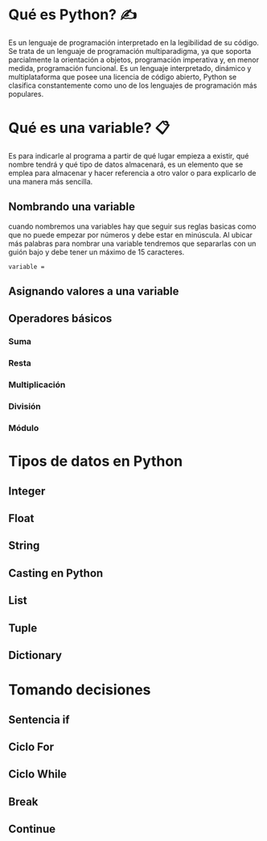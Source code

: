 
# Qué es Python? ✍
Es un lenguaje de programación interpretado en la legibilidad de su código. Se trata de un lenguaje de programación multiparadigma, ya que soporta parcialmente la orientación a objetos, programación imperativa y, en menor medida, programación funcional. Es un lenguaje interpretado, dinámico y multiplataforma que posee una licencia de código abierto, Python se clasifica constantemente como uno de los lenguajes de programación más populares.
# Qué es una variable? 📋
Es para indicarle al programa a partir de qué lugar empieza a existir, qué nombre tendrá y qué tipo de datos almacenará, es un elemento que se emplea para almacenar y hacer referencia a otro valor o para explicarlo de una manera más sencilla. 
## Nombrando una variable
cuando nombremos una variables hay que seguir sus reglas basicas como que no puede empezar por números y debe estar en minúscula. Al ubicar más palabras para nombrar una variable tendremos que separarlas con un guión bajo y debe tener un máximo de 15 caracteres.

```variable =```
## Asignando valores a una variable

## Operadores básicos

### Suma

### Resta

### Multiplicación

### División

### Módulo

# Tipos de datos en Python

## Integer

## Float

## String

## Casting en Python

## List

## Tuple

## Dictionary

# Tomando decisiones

## Sentencia if

## Ciclo For

## Ciclo While

## Break

## Continue
